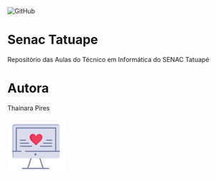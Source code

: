 ![GitHub](https://img.shields.io/github/license/thainarapires/git.e.github?style=plastic)

  

# Senac Tatuape

Repositório das Aulas do Técnico em Informática do SENAC Tatuapé

# Autora
Thainara Pires

 ![](https://github.com/thainarapires/senactatuape/blob/main/pc.png)
